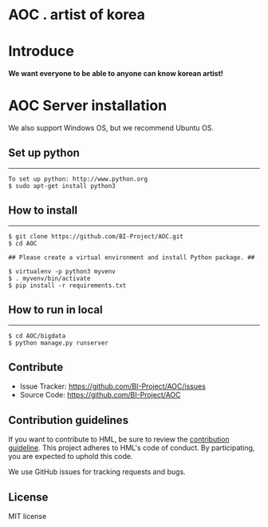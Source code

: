 AOC . 
**artist of korea**
=============================================


Introduce
================================================

**We want everyone to be able to anyone can know korean artist!**

AOC Server installation
====================================
We also support Windows OS, but we recommend Ubuntu OS.

Set up python
----------------------------------
********************************

    To set up python: http://www.python.org
    $ sudo apt-get install python3


How to install
--------------------------------
**************************

    $ git clone https://github.com/BI-Project/AOC.git
    $ cd AOC
    
    ## Please create a virtual environment and install Python package. ##
    
    $ virtualenv -p python3 myvenv
    $ . myvenv/bin/activate
    $ pip install -r requirements.txt

How to run in local
--------------------------------
***************************

    $ cd AOC/bigdata
    $ python manage.py runserver
    
    
Contribute
----------------
* Issue Tracker: https://github.com/BI-Project/AOC/issues
* Source Code: https://github.com/BI-Project/AOC

Contribution guidelines
-----------------------
If you want to contribute to HML, be sure to review the [contribution guideline](https://github.com/BI-Project/AOC/). This project adheres to HML's code of conduct. By participating, you are expected to uphold this code.

We use GitHub issues for tracking requests and bugs.

License
------------------------
MIT license
